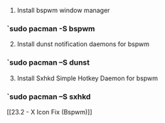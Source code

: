 1. Install bspwm window manager

### `sudo pacman -S bspwm

2. Install dunst notification daemons for bspwm

### `sudo pacman –S dunst

3. Install Sxhkd Simple Hotkey Daemon for bspwm

### `sudo pacman –S sxhkd

[[23.2 - X Icon Fix (Bspwm)]]

